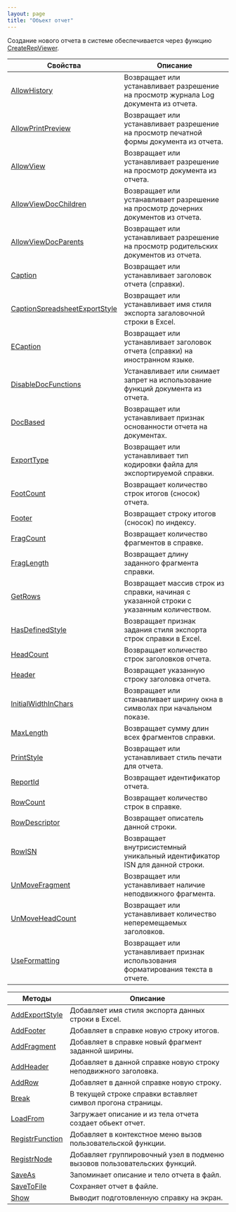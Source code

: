 ```yaml
---
layout: page
title: "Объект отчет"
---
```




Создание нового отчета в системе обеспечивается 
через функцию [CreateRepViewer](Functions/CreateRepViewer.html).

|Свойства|Описание|
|--|--|
|<a href="AsRepViewer/AllowHistory.html">AllowHistory</a>|Возвращает или устанавливает разрешение на просмотр журнала Log документа из отчета.|
|<a href="AsRepViewer/AllowPrintPreview.html">AllowPrintPreview</a>|Возвращает или устанавливает разрешение на просмотр печатной формы документа из отчета.|
|<a href="AsRepViewer/AllowView.html">AllowView</a>|Возвращает или устанавливает разрешение на просмотр документа из отчета.|
|<a href="AsRepViewer/AllowViewDocChildren.html">AllowViewDocChildren</a>|Возвращает или устанавливает разрешение на просмотр дочерних документов из отчета.|
|<a href="AsRepViewer/AllowViewDocParents.html">AllowViewDocParents</a>|Возвращает или устанавливает разрешение на просмотр родительских документов из отчета.|
|<a href="AsRepViewer/Caption.html">Caption</a>|Возвращает или устанавливает заголовок отчета (справки).|
|<a href="AsRepViewer/CaptionSpreadsheetExportStyle.html"><font>CaptionSpreadsheetExportStyle</font></a>|Возвращает или устанавливает имя стиля экспорта загаловочной строки в Excel.|
|<a href="AsRepViewer/Caption.html">E<font>Caption</font></a>|Возвращает или устанавливает заголовок отчета (справки) на иностранном языке.|
|<a href="AsRepViewer/DisableDocFunctions.html">DisableDocFunctions</a>|Устанавливает или снимает запрет на использование функций документа из отчета.|
|<a href="AsRepViewer/DocBased.html">DocBased</a>|Возвращает или устанавливает признак oснованности отчета на документах.|
|<a href="AsRepViewer/ExportType.html">ExportType</a>|Возвращает или устанавливает тип кодировки файла для экспортируемой справки.|
|<a href="AsRepViewer/FootCount.html">FootCount</a>|Возвращает количество строк итогов (сносок) отчета.|
|<a href="AsRepViewer/Footer.html"><font>Footer</font></a>|Возвращает строку итогов (сносок) по индексу.|
|<a href="AsRepViewer/FragCount.html">FragCount</a>|Возвращает количество фрагментов в справке.|
|<a href="AsRepViewer/FragLength.html">FragLength</a>|Возвращает длину заданного фрагмента справки.|
|<a href="AsRepViewer/GetRows.html">GetRows</a>|Возвращает массив строк из справки, начиная с указанной строки с указанным количеством.|
|<a href="AsRepViewer/HasDefinedStyle.html"><font>HasDefinedStyle</font></a>|Возвращает признак задания стиля экспорта строк справки в Excel.|
|<a href="AsRepViewer/HeadCount.html"><font>HeadCount</font></a>|Возвращает количество строк заголовков отчета.|
|<a href="AsRepViewer/Header.html">Header</a>|Возвращает указанную строку заголовка отчета.|
|<a href="AsRepViewer/InitialWidthInChars.html">InitialWidthInChars</a>|Возвращает или станавливает ширину окна в символах при начальном показе.|
|<a href="AsRepViewer/MaxLength.html">MaxLength</a>|Возвращает сумму длин всех фрагментов справки.|
|<a href="AsRepViewer/PrintStyle.html">PrintStyle</a>|Возвращает или устанавливает стиль печати для отчета.|
|<a href="AsRepViewer/ReportId.html"><font>ReportId</font></a>|Возвращает идентификатор отчета.|
|<a href="AsRepViewer/RowCount.html">RowCount</a>|Возвращает количество строк в справке.|
|<a href="AsRepViewer/RowDescriptor.html">RowDescriptor</a>|Возвращает описатель данной строки.|
|<a href="AsRepViewer/RowISN.html">RowISN</a>|Возвращает внутрисистемный уникальный идентификатор ISN для данной строки.|
|<a href="AsRepViewer/UnMoveFragment.html">UnMoveFragment</a>|Возвращает или устанавливает наличие неподвижного фрагмента.|
|<a href="AsRepViewer/UnMoveHeadCount.html">UnMoveHeadCount</a>|Возвращает или устанавливает количество неперемещаемых заголовков.|
|<a href="AsRepViewer/UseFormatting.html">UseFormatting</a>|Возвращает или устанавливает признак использования форматирования текста в отчете.|








|Методы|Описание|
|--|--|
|<a href="AsRepViewer/AddExportStyle.html"><font>AddExportStyle</font></a>|Добавляет имя стиля экспорта данных строки в Excel.|
|<a href="AsRepViewer/AddFooter.html"><font>AddFooter</font></a>|Добавляет в справке новую строку итогов.|
|<a href="AsRepViewer/AddFragment.html">AddFragment</a>|Добавляет в справке новый фрагмент заданной ширины.|
|<a href="AsRepViewer/AddHeader.html">AddHeader</a>|Добавляет в данной справке новую строку неподвижного заголовка.|
|<a href="AsRepViewer/AddRow.html">AddRow</a>|Добавляет в данной справке новую строку.|
|<a href="AsRepViewer/Break.html">Break</a>|В текущей строке справки вставляет символ прогона страницы.|
|<a href="AsRepViewer/LoadFrom.html">LoadFrom</a>|Загружает описание и из тела отчета создает обьект отчет.|
|<a href="AsRepViewer/RegistrFunction.html">RegistrFunction</a>|Добавляет в контекстное меню вызов пользовательской функции.|
|<a href="AsRepViewer/RegistrNode.html">RegistrNode</a>|Добавляет группировочный узел в подменю вызовов пользовательских функций.|
|<a href="AsRepViewer/SaveAs.html">SaveAs</a>|Запоминает описание и тело отчета в файл.|
|<a href="AsRepViewer/SaveToFile.html">SaveToFile</a>|Сохраняет отчет в файле.|
|<a href="AsRepViewer/Show.html">Show</a>|Выводит подготовленную справку на экран.|





